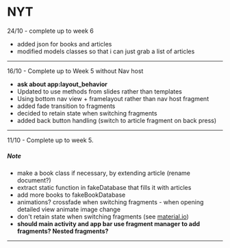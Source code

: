 # NYT

24/10 - complete up to week 6
  - added json for books and articles
  - modified models classes so that i can just grab a list of articles

---

16/10 - Complete up to Week 5 without Nav host
  - **ask about app:layout_behavior**
  - Updated to use methods from slides rather than templates
  - Using bottom nav view + framelayout rather than nav host fragment
  - added fade transition to fragments
  - decided to retain state when switching fragments
  - added back button handling (switch to article fragment on back press)

---

11/10 - Complete up to week 5.

##### Note 
  - make a book class if necessary, by extending article (rename document?)
  - extract static function in fakeDatabase that fills it with articles
  - add more books to fakeBookDatabase
  - animations? crossfade when switching fragments - when opening detailed view animate image change
  - don't retain state when switching fragments (see [material.io](https://material.io/components/bottom-navigation/#behavior))
  - **should main activity and app bar use fragment manager to add fragments? Nested fragments?**

---



